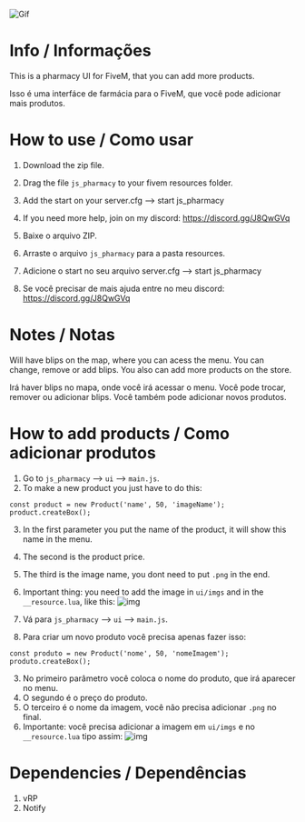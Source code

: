 ![Gif](https://i.imgur.com/eWLYKol.gif)

# Info / Informações
This is a pharmacy UI for FiveM, that you can add more products.

Isso é uma interfáce de farmácia para o FiveM, que você pode adicionar mais produtos.

# How to use / Como usar
1. Download the zip file.
2. Drag the file `js_pharmacy` to your fivem resources folder.
3. Add the start on your server.cfg --> start js_pharmacy
4. If you need more help, join on my discord: https://discord.gg/J8QwGVq

1. Baixe o arquivo ZIP.
2. Arraste o arquivo `js_pharmacy` para a pasta resources.
3. Adicione o start no seu arquivo server.cfg --> start js_pharmacy
4. Se você precisar de mais ajuda entre no meu discord: https://discord.gg/J8QwGVq

# Notes / Notas
Will have blips on the map, where you can acess the menu. You can change, remove or add blips. You also can add more products on the store.

Irá haver blips no mapa, onde você irá acessar o menu. Você pode trocar, remover ou adicionar blips. Você também pode adicionar novos produtos.

# How to add products / Como adicionar produtos
1. Go to `js_pharmacy` --> `ui` --> `main.js`.
2. To make a new product you just have to do this: 
```
const product = new Product('name', 50, 'imageName');
product.createBox();
```
3. In the first parameter you put the name of the product, it will show this name in the menu.
4. The second is the product price.
5. The third is the image name, you dont need to put `.png` in the end.
6. Important thing: you need to add the image in `ui/imgs` and in the `__resource.lua`, like this:
![img](https://i.imgur.com/kKifoim.png)

1. Vá para `js_pharmacy` --> `ui` --> `main.js`.
2. Para criar um novo produto você precisa apenas fazer isso: 
```
const produto = new Product('nome', 50, 'nomeImagem');
produto.createBox();
```
3. No primeiro parâmetro você coloca o nome do produto, que irá aparecer no menu.
4. O segundo é o preço do produto.
5. O terceiro é o nome da imagem, você não precisa adicionar `.png` no final.
6. Importante: você precisa adicionar a imagem em `ui/imgs` e no `__resource.lua` tipo assim:
![img](https://i.imgur.com/kKifoim.png)

# Dependencies / Dependências
1. vRP
2. Notify




